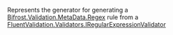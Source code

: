 Represents the generator for generating a [Bifrost.Validation.MetaData.Regex](Bifrost.Validation.MetaData.Regex) rule from a [FluentValidation.Validators.IRegularExpressionValidator](FluentValidation.Validators.IRegularExpressionValidator)